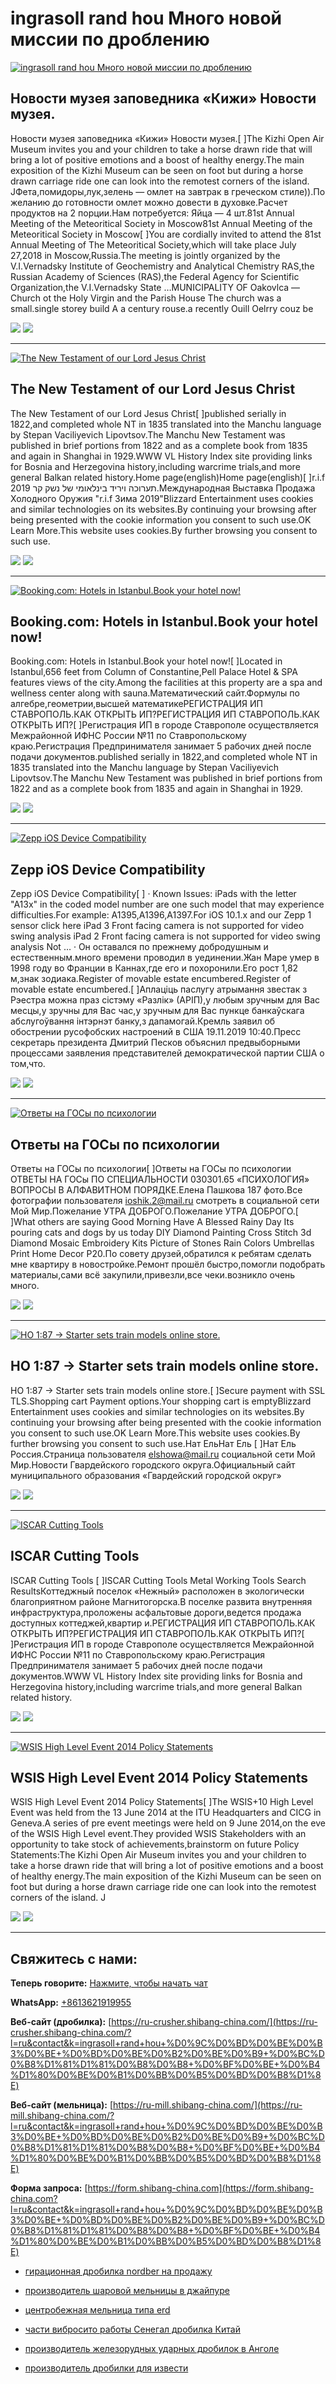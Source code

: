 # ingrasoll rand hou Много новой миссии по дроблению

<a href="https://swt.shibang-china.com/?l=ru&img&k=ingrasoll+rand+hou+%D0%9C%D0%BD%D0%BE%D0%B3%D0%BE+%D0%BD%D0%BE%D0%B2%D0%BE%D0%B9+%D0%BC%D0%B8%D1%81%D1%81%D0%B8%D0%B8+%D0%BF%D0%BE+%D0%B4%D1%80%D0%BE%D0%B1%D0%BB%D0%B5%D0%BD%D0%B8%D1%8E" target="_blank">![ingrasoll rand hou Много новой миссии по дроблению](http://static.shibang-china.com/all-800x300/98.jpg)</a>

## Новости музея заповедника &#171;Кижи&#187; Новости музея.
Новости музея заповедника &#171;Кижи&#187; Новости музея.[ ]The Kizhi Open Air Museum invites you and your children to take a horse drawn ride that will bring a lot of positive emotions and a boost of healthy energy.The main exposition of the Kizhi Museum can be seen on foot but during a horse drawn carriage ride one can look into the remotest corners of the island. JФета,помидоры,лук,зелень — омлет на завтрак в греческом стиле)).По желанию до готовности омлет можно довести в духовке.Расчет продуктов на 2 порции.Нам потребуется: Яйца — 4 шт.81st Annual Meeting of the Meteoritical Society in Moscow81st Annual Meeting of the Meteoritical Society in Moscow[ ]You are cordially invited to attend the 81st Annual Meeting of The Meteoritical Society,which will take place July 27,2018 in Moscow,Russia.The meeting is jointly organized by the V.I.Vernadsky Institute of Geochemistry and Analytical Chemistry RAS,the Russian Academy of Sciences (RAS),the Federal Agency for Scientific Organization,the V.I.Vernadsky State …MUNICIPALITY OF Oakovlca — Church ot the Holy Virgin and the Parish House The church was a small.single storey build A a century rouse.a recently Ouill Oelrry couz be


<a href="https://whatsapp.shibangsoft.com/WhatsApp.php" target="_blank" title="WhatsApp">![](http://static.shibang-china.com/icon/whatsapp.png)</a> <a href="https://swt.shibang-china.com/?l=ru&icon&k=ingrasoll+rand+hou+%D0%9C%D0%BD%D0%BE%D0%B3%D0%BE+%D0%BD%D0%BE%D0%B2%D0%BE%D0%B9+%D0%BC%D0%B8%D1%81%D1%81%D0%B8%D0%B8+%D0%BF%D0%BE+%D0%B4%D1%80%D0%BE%D0%B1%D0%BB%D0%B5%D0%BD%D0%B8%D1%8E" target="_blank">![](http://static.shibang-china.com/icon/chat-ru.png)</a>

---

<a href="https://swt.shibang-china.com/?l=ru&img&k=ingrasoll+rand+hou+%D0%9C%D0%BD%D0%BE%D0%B3%D0%BE+%D0%BD%D0%BE%D0%B2%D0%BE%D0%B9+%D0%BC%D0%B8%D1%81%D1%81%D0%B8%D0%B8+%D0%BF%D0%BE+%D0%B4%D1%80%D0%BE%D0%B1%D0%BB%D0%B5%D0%BD%D0%B8%D1%8E" target="_blank">![The New Testament of our Lord Jesus Christ](http://static.shibang-china.com/all-800x300/47.jpg)</a>

## The New Testament of our Lord Jesus Christ
The New Testament of our Lord Jesus Christ[ ]published serially in 1822,and completed whole NT in 1835 translated into the Manchu language by Stepan Vaciliyevich Lipovtsov.The Manchu New Testament was published in brief portions from 1822 and as a complete book from 1835 and again in Shanghai in 1929.WWW VL History Index site providing links for Bosnia and Herzegovina history,including warcrime trials,and more general Balkan related history.Home page(english)Home page(english)[ ]r.i.f 2019 תערוכה ויריד בינלאומי של נשק קר.Международная Выставка Продажа Холодного Оружия &quot;r.i.f Зима 2019&quot;Blizzard Entertainment uses cookies and similar technologies on its websites.By continuing your browsing after being presented with the cookie information you consent to such use.OK Learn More.This website uses cookies.By further browsing you consent to such use.


<a href="https://whatsapp.shibangsoft.com/WhatsApp.php" target="_blank" title="WhatsApp">![](http://static.shibang-china.com/icon/whatsapp.png)</a> <a href="https://swt.shibang-china.com/?l=ru&icon&k=ingrasoll+rand+hou+%D0%9C%D0%BD%D0%BE%D0%B3%D0%BE+%D0%BD%D0%BE%D0%B2%D0%BE%D0%B9+%D0%BC%D0%B8%D1%81%D1%81%D0%B8%D0%B8+%D0%BF%D0%BE+%D0%B4%D1%80%D0%BE%D0%B1%D0%BB%D0%B5%D0%BD%D0%B8%D1%8E" target="_blank">![](http://static.shibang-china.com/icon/chat-ru.png)</a>

---

<a href="https://swt.shibang-china.com/?l=ru&img&k=ingrasoll+rand+hou+%D0%9C%D0%BD%D0%BE%D0%B3%D0%BE+%D0%BD%D0%BE%D0%B2%D0%BE%D0%B9+%D0%BC%D0%B8%D1%81%D1%81%D0%B8%D0%B8+%D0%BF%D0%BE+%D0%B4%D1%80%D0%BE%D0%B1%D0%BB%D0%B5%D0%BD%D0%B8%D1%8E" target="_blank">![Booking.com: Hotels in Istanbul.Book your hotel now!](http://static.shibang-china.com/all-800x300/1403.jpg)</a>

## Booking.com: Hotels in Istanbul.Book your hotel now!
Booking.com: Hotels in Istanbul.Book your hotel now![ ]Located in Istanbul,656 feet from Column of Constantine,Pell Palace Hotel &amp; SPA features views of the city.Among the facilities at this property are a spa and wellness center along with sauna.Математический сайт.Формулы по алгебре,геометрии,высшей математикеРЕГИСТРАЦИЯ ИП СТАВРОПОЛЬ.КАК ОТКРЫТЬ ИП?РЕГИСТРАЦИЯ ИП СТАВРОПОЛЬ.КАК ОТКРЫТЬ ИП?[ ]Регистрация ИП в городе Ставрополе осуществляется Межрайонной ИФНС России №11 по Ставропольскому краю.Регистрация Предпринимателя занимает 5 рабочих дней после подачи документов.published serially in 1822,and completed whole NT in 1835 translated into the Manchu language by Stepan Vaciliyevich Lipovtsov.The Manchu New Testament was published in brief portions from 1822 and as a complete book from 1835 and again in Shanghai in 1929.


<a href="https://whatsapp.shibangsoft.com/WhatsApp.php" target="_blank" title="WhatsApp">![](http://static.shibang-china.com/icon/whatsapp.png)</a> <a href="https://swt.shibang-china.com/?l=ru&icon&k=ingrasoll+rand+hou+%D0%9C%D0%BD%D0%BE%D0%B3%D0%BE+%D0%BD%D0%BE%D0%B2%D0%BE%D0%B9+%D0%BC%D0%B8%D1%81%D1%81%D0%B8%D0%B8+%D0%BF%D0%BE+%D0%B4%D1%80%D0%BE%D0%B1%D0%BB%D0%B5%D0%BD%D0%B8%D1%8E" target="_blank">![](http://static.shibang-china.com/icon/chat-ru.png)</a>

---

<a href="https://swt.shibang-china.com/?l=ru&img&k=ingrasoll+rand+hou+%D0%9C%D0%BD%D0%BE%D0%B3%D0%BE+%D0%BD%D0%BE%D0%B2%D0%BE%D0%B9+%D0%BC%D0%B8%D1%81%D1%81%D0%B8%D0%B8+%D0%BF%D0%BE+%D0%B4%D1%80%D0%BE%D0%B1%D0%BB%D0%B5%D0%BD%D0%B8%D1%8E" target="_blank">![Zepp iOS Device Compatibility](http://static.shibang-china.com/all-800x300/237.jpg)</a>

## Zepp iOS Device Compatibility
Zepp iOS Device Compatibility[ ]&nbsp;&#0183;&#32;Known Issues: iPads with the letter &quot;A13x&quot; in the coded model number are one such model that may experience difficulties.For example: A1395,A1396,A1397.For iOS 10.1.x and our Zepp 1 sensor click here iPad 3 Front facing camera is not supported for video swing analysis iPad 2 Front facing camera is not supported for video swing analysis Not …&nbsp;&#0183;&#32;Он оставался по прежнему добродушным и естественным.много времени проводил в уединении.Жан Маре умер в 1998 году во Франции в Каннах,где его и похоронили.Его рост 1,82 м,знак зодиака.Register of movable estate encumbered.Register of movable estate encumbered.[ ]Аплаціць паслугу атрымання звестак з Рэестра можна праз сістэму &#171;Разлік&#187; (АРІП),у любым зручным для Вас месцы,у зручны для Вас час,у зручным для Вас пункце банкаўскага абслугоўвання інтэрнэт банку,з дапамогай.Кремль заявил об обострении русофобских настроений в США 19.11.2019 10:40.Пресс секретарь президента Дмитрий Песков объяснил предвыборными процессами заявления представителей демократической партии США о том,что.


<a href="https://whatsapp.shibangsoft.com/WhatsApp.php" target="_blank" title="WhatsApp">![](http://static.shibang-china.com/icon/whatsapp.png)</a> <a href="https://swt.shibang-china.com/?l=ru&icon&k=ingrasoll+rand+hou+%D0%9C%D0%BD%D0%BE%D0%B3%D0%BE+%D0%BD%D0%BE%D0%B2%D0%BE%D0%B9+%D0%BC%D0%B8%D1%81%D1%81%D0%B8%D0%B8+%D0%BF%D0%BE+%D0%B4%D1%80%D0%BE%D0%B1%D0%BB%D0%B5%D0%BD%D0%B8%D1%8E" target="_blank">![](http://static.shibang-china.com/icon/chat-ru.png)</a>

---

<a href="https://swt.shibang-china.com/?l=ru&img&k=ingrasoll+rand+hou+%D0%9C%D0%BD%D0%BE%D0%B3%D0%BE+%D0%BD%D0%BE%D0%B2%D0%BE%D0%B9+%D0%BC%D0%B8%D1%81%D1%81%D0%B8%D0%B8+%D0%BF%D0%BE+%D0%B4%D1%80%D0%BE%D0%B1%D0%BB%D0%B5%D0%BD%D0%B8%D1%8E" target="_blank">![Ответы на ГОСы по психологии](http://static.shibang-china.com/all-800x300/1050.jpg)</a>

## Ответы на ГОСы по психологии
Ответы на ГОСы по психологии[ ]Ответы на ГОСы по психологии ОТВЕТЫ НА ГОСы ПО СПЕЦИАЛЬНОСТИ 030301.65 &#171;ПСИХОЛОГИЯ&#187; ВОПРОСЫ В АЛФАВИТНОМ ПОРЯДКЕ.Елена Пашкова 187 фото.Все фотографии пользователя ioshik.2@mail.ru смотреть в социальной сети Мой Мир.Пожелание УТРА ДОБРОГО.Пожелание УТРА ДОБРОГО.[ ]What others are saying Good Morning Have A Blessed Rainy Day Its pouring cats and dogs by us today DIY Diamond Painting Cross Stitch 3d Diamond Mosaic Embroidery Kits Picture of Stones Rain Colors Umbrellas Print Home Decor P20.По совету друзей,обратился к ребятам сделать мне квартиру в новостройке.Ремонт прошёл быстро,помогли подобрать материалы,сами всё закупили,привезли,все чеки.возникло очень много.


<a href="https://whatsapp.shibangsoft.com/WhatsApp.php" target="_blank" title="WhatsApp">![](http://static.shibang-china.com/icon/whatsapp.png)</a> <a href="https://swt.shibang-china.com/?l=ru&icon&k=ingrasoll+rand+hou+%D0%9C%D0%BD%D0%BE%D0%B3%D0%BE+%D0%BD%D0%BE%D0%B2%D0%BE%D0%B9+%D0%BC%D0%B8%D1%81%D1%81%D0%B8%D0%B8+%D0%BF%D0%BE+%D0%B4%D1%80%D0%BE%D0%B1%D0%BB%D0%B5%D0%BD%D0%B8%D1%8E" target="_blank">![](http://static.shibang-china.com/icon/chat-ru.png)</a>

---

<a href="https://swt.shibang-china.com/?l=ru&img&k=ingrasoll+rand+hou+%D0%9C%D0%BD%D0%BE%D0%B3%D0%BE+%D0%BD%D0%BE%D0%B2%D0%BE%D0%B9+%D0%BC%D0%B8%D1%81%D1%81%D0%B8%D0%B8+%D0%BF%D0%BE+%D0%B4%D1%80%D0%BE%D0%B1%D0%BB%D0%B5%D0%BD%D0%B8%D1%8E" target="_blank">![HO 1:87 → Starter sets train models online store.](http://static.shibang-china.com/all-800x300/1051.jpg)</a>

## HO 1:87 → Starter sets train models online store.
HO 1:87 → Starter sets train models online store.[ ]Secure payment with SSL TLS.Shopping cart Payment options.Your shopping cart is emptyBlizzard Entertainment uses cookies and similar technologies on its websites.By continuing your browsing after being presented with the cookie information you consent to such use.OK Learn More.This website uses cookies.By further browsing you consent to such use.Нат ЕльНат Ель [ ]Нат Ель Россия.Страница пользователя elshowa@mail.ru социальной сети Мой Мир.Новости Гвардейского городского округа.Официальный сайт муниципального образования &#171;Гвардейский городской округ&#187;


<a href="https://whatsapp.shibangsoft.com/WhatsApp.php" target="_blank" title="WhatsApp">![](http://static.shibang-china.com/icon/whatsapp.png)</a> <a href="https://swt.shibang-china.com/?l=ru&icon&k=ingrasoll+rand+hou+%D0%9C%D0%BD%D0%BE%D0%B3%D0%BE+%D0%BD%D0%BE%D0%B2%D0%BE%D0%B9+%D0%BC%D0%B8%D1%81%D1%81%D0%B8%D0%B8+%D0%BF%D0%BE+%D0%B4%D1%80%D0%BE%D0%B1%D0%BB%D0%B5%D0%BD%D0%B8%D1%8E" target="_blank">![](http://static.shibang-china.com/icon/chat-ru.png)</a>

---

<a href="https://swt.shibang-china.com/?l=ru&img&k=ingrasoll+rand+hou+%D0%9C%D0%BD%D0%BE%D0%B3%D0%BE+%D0%BD%D0%BE%D0%B2%D0%BE%D0%B9+%D0%BC%D0%B8%D1%81%D1%81%D0%B8%D0%B8+%D0%BF%D0%BE+%D0%B4%D1%80%D0%BE%D0%B1%D0%BB%D0%B5%D0%BD%D0%B8%D1%8E" target="_blank">![ISCAR Cutting Tools](http://static.shibang-china.com/all-800x300/39.jpg)</a>

## ISCAR Cutting Tools
ISCAR Cutting Tools [ ]ISCAR Cutting Tools Metal Working Tools Search ResultsКоттеджный поселок &#171;Нежный&#187; расположен в экологически благоприятном районе Магнитогорска.В поселке развита внутренняя инфраструктура,проложены асфальтовые дороги,ведется продажа доступных коттеджей,квартир и.РЕГИСТРАЦИЯ ИП СТАВРОПОЛЬ.КАК ОТКРЫТЬ ИП?РЕГИСТРАЦИЯ ИП СТАВРОПОЛЬ.КАК ОТКРЫТЬ ИП?[ ]Регистрация ИП в городе Ставрополе осуществляется Межрайонной ИФНС России №11 по Ставропольскому краю.Регистрация Предпринимателя занимает 5 рабочих дней после подачи документов.WWW VL History Index site providing links for Bosnia and Herzegovina history,including warcrime trials,and more general Balkan related history.


<a href="https://whatsapp.shibangsoft.com/WhatsApp.php" target="_blank" title="WhatsApp">![](http://static.shibang-china.com/icon/whatsapp.png)</a> <a href="https://swt.shibang-china.com/?l=ru&icon&k=ingrasoll+rand+hou+%D0%9C%D0%BD%D0%BE%D0%B3%D0%BE+%D0%BD%D0%BE%D0%B2%D0%BE%D0%B9+%D0%BC%D0%B8%D1%81%D1%81%D0%B8%D0%B8+%D0%BF%D0%BE+%D0%B4%D1%80%D0%BE%D0%B1%D0%BB%D0%B5%D0%BD%D0%B8%D1%8E" target="_blank">![](http://static.shibang-china.com/icon/chat-ru.png)</a>

---

<a href="https://swt.shibang-china.com/?l=ru&img&k=ingrasoll+rand+hou+%D0%9C%D0%BD%D0%BE%D0%B3%D0%BE+%D0%BD%D0%BE%D0%B2%D0%BE%D0%B9+%D0%BC%D0%B8%D1%81%D1%81%D0%B8%D0%B8+%D0%BF%D0%BE+%D0%B4%D1%80%D0%BE%D0%B1%D0%BB%D0%B5%D0%BD%D0%B8%D1%8E" target="_blank">![WSIS High Level Event 2014 Policy Statements](http://static.shibang-china.com/all-800x300/104.jpg)</a>

## WSIS High Level Event 2014 Policy Statements
WSIS High Level Event 2014 Policy Statements[ ]The WSIS+10 High Level Event was held from the 13 June 2014 at the ITU Headquarters and CICG in Geneva.A series of pre event meetings were held on 9 June 2014,on the eve of the WSIS High Level event.They provided WSIS Stakeholders with an opportunity to take stock of achievements,brainstorm on future Policy Statements:The Kizhi Open Air Museum invites you and your children to take a horse drawn ride that will bring a lot of positive emotions and a boost of healthy energy.The main exposition of the Kizhi Museum can be seen on foot but during a horse drawn carriage ride one can look into the remotest corners of the island. J

<a href="https://whatsapp.shibangsoft.com/WhatsApp.php" target="_blank" title="WhatsApp">![](http://static.shibang-china.com/icon/whatsapp.png)</a> <a href="https://swt.shibang-china.com/?l=ru&icon&k=ingrasoll+rand+hou+%D0%9C%D0%BD%D0%BE%D0%B3%D0%BE+%D0%BD%D0%BE%D0%B2%D0%BE%D0%B9+%D0%BC%D0%B8%D1%81%D1%81%D0%B8%D0%B8+%D0%BF%D0%BE+%D0%B4%D1%80%D0%BE%D0%B1%D0%BB%D0%B5%D0%BD%D0%B8%D1%8E" target="_blank">![](http://static.shibang-china.com/icon/chat-ru.png)</a>

---
## Свяжитесь с нами:

**Теперь говорите:** [Нажмите, чтобы начать чат](https://swt.shibang-china.com?l=ru&contact&k=ingrasoll+rand+hou+%D0%9C%D0%BD%D0%BE%D0%B3%D0%BE+%D0%BD%D0%BE%D0%B2%D0%BE%D0%B9+%D0%BC%D0%B8%D1%81%D1%81%D0%B8%D0%B8+%D0%BF%D0%BE+%D0%B4%D1%80%D0%BE%D0%B1%D0%BB%D0%B5%D0%BD%D0%B8%D1%8E)

**WhatsApp:**  [+8613621919955](https://whatsapp.shibangsoft.com/WhatsApp.php)

**Веб-сайт (дробилка):** [https://ru-crusher.shibang-china.com/](https://ru-crusher.shibang-china.com/?l=ru&contact&k=ingrasoll+rand+hou+%D0%9C%D0%BD%D0%BE%D0%B3%D0%BE+%D0%BD%D0%BE%D0%B2%D0%BE%D0%B9+%D0%BC%D0%B8%D1%81%D1%81%D0%B8%D0%B8+%D0%BF%D0%BE+%D0%B4%D1%80%D0%BE%D0%B1%D0%BB%D0%B5%D0%BD%D0%B8%D1%8E)

**Веб-сайт (мельница):** [https://ru-mill.shibang-china.com/](https://ru-mill.shibang-china.com/?l=ru&contact&k=ingrasoll+rand+hou+%D0%9C%D0%BD%D0%BE%D0%B3%D0%BE+%D0%BD%D0%BE%D0%B2%D0%BE%D0%B9+%D0%BC%D0%B8%D1%81%D1%81%D0%B8%D0%B8+%D0%BF%D0%BE+%D0%B4%D1%80%D0%BE%D0%B1%D0%BB%D0%B5%D0%BD%D0%B8%D1%8E)

**Форма запроса:** [https://form.shibang-china.com](https://form.shibang-china.com?l=ru&contact&k=ingrasoll+rand+hou+%D0%9C%D0%BD%D0%BE%D0%B3%D0%BE+%D0%BD%D0%BE%D0%B2%D0%BE%D0%B9+%D0%BC%D0%B8%D1%81%D1%81%D0%B8%D0%B8+%D0%BF%D0%BE+%D0%B4%D1%80%D0%BE%D0%B1%D0%BB%D0%B5%D0%BD%D0%B8%D1%8E)

* [гирационная дробилка nordber на продажу](../117/%D0%B3%D0%B8%D1%80%D0%B0%D1%86%D0%B8%D0%BE%D0%BD%D0%BD%D0%B0%D1%8F%20%D0%B4%D1%80%D0%BE%D0%B1%D0%B8%D0%BB%D0%BA%D0%B0%20nordber%20%D0%BD%D0%B0%20%D0%BF%D1%80%D0%BE%D0%B4%D0%B0%D0%B6%D1%83.md)

* [производитель шаровой мельницы в джайпуре](../109/%D0%BF%D1%80%D0%BE%D0%B8%D0%B7%D0%B2%D0%BE%D0%B4%D0%B8%D1%82%D0%B5%D0%BB%D1%8C%20%D1%88%D0%B0%D1%80%D0%BE%D0%B2%D0%BE%D0%B9%20%D0%BC%D0%B5%D0%BB%D1%8C%D0%BD%D0%B8%D1%86%D1%8B%20%D0%B2%20%D0%B4%D0%B6%D0%B0%D0%B9%D0%BF%D1%83%D1%80%D0%B5.md)

* [центробежная мельница типа erd](../113/%D1%86%D0%B5%D0%BD%D1%82%D1%80%D0%BE%D0%B1%D0%B5%D0%B6%D0%BD%D0%B0%D1%8F%20%D0%BC%D0%B5%D0%BB%D1%8C%D0%BD%D0%B8%D1%86%D0%B0%20%D1%82%D0%B8%D0%BF%D0%B0%20erd.md)

* [части вибросито работы Сенегал дробилка Китай](../111/%D1%87%D0%B0%D1%81%D1%82%D0%B8%20%D0%B2%D0%B8%D0%B1%D1%80%D0%BE%D1%81%D0%B8%D1%82%D0%BE%20%D1%80%D0%B0%D0%B1%D0%BE%D1%82%D1%8B%20%D0%A1%D0%B5%D0%BD%D0%B5%D0%B3%D0%B0%D0%BB%20%D0%B4%D1%80%D0%BE%D0%B1%D0%B8%D0%BB%D0%BA%D0%B0%20%D0%9A%D0%B8%D1%82%D0%B0%D0%B9.md)

* [производитель железорудных ударных дробилок в Анголе](../119/%D0%BF%D1%80%D0%BE%D0%B8%D0%B7%D0%B2%D0%BE%D0%B4%D0%B8%D1%82%D0%B5%D0%BB%D1%8C%20%D0%B6%D0%B5%D0%BB%D0%B5%D0%B7%D0%BE%D1%80%D1%83%D0%B4%D0%BD%D1%8B%D1%85%20%D1%83%D0%B4%D0%B0%D1%80%D0%BD%D1%8B%D1%85%20%D0%B4%D1%80%D0%BE%D0%B1%D0%B8%D0%BB%D0%BE%D0%BA%20%D0%B2%20%D0%90%D0%BD%D0%B3%D0%BE%D0%BB%D0%B5.md)

* [производитель дробилки для извести](../116/%D0%BF%D1%80%D0%BE%D0%B8%D0%B7%D0%B2%D0%BE%D0%B4%D0%B8%D1%82%D0%B5%D0%BB%D1%8C%20%D0%B4%D1%80%D0%BE%D0%B1%D0%B8%D0%BB%D0%BA%D0%B8%20%D0%B4%D0%BB%D1%8F%20%D0%B8%D0%B7%D0%B2%D0%B5%D1%81%D1%82%D0%B8.md)